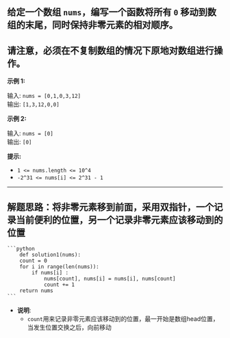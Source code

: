 ## 给定一个数组 `nums`，编写一个函数将所有 `0` 移动到数组的末尾，同时保持非零元素的相对顺序。

## 请注意，必须在不复制数组的情况下原地对数组进行操作。

**示例 1:**

输入: `nums = [0,1,0,3,12]`  
输出: `[1,3,12,0,0]`

**示例 2:**

输入: `nums = [0]`  
输出: `[0]`

**提示:**

- `1 <= nums.length <= 10^4`
- `-2^31 <= nums[i] <= 2^31 - 1`

---

## 解题思路：将非零元素移到前面，采用双指针，一个记录当前便利的位置，另一个记录非零元素应该移动到的位置
    ```python
        def solution1(nums):
        count = 0
        for i in range(len(nums)):
            if nums[i] :
                nums[count], nums[i] = nums[i], nums[count]
                count += 1
        return nums
    ```
- **说明**:
    - `count`用来记录非零元素应该移动到的位置，最一开始是数组head位置，当发生位置交换之后，向前移动